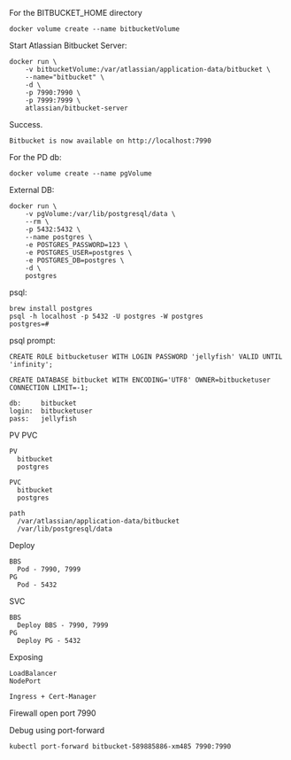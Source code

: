 For the BITBUCKET_HOME directory

    docker volume create --name bitbucketVolume

Start Atlassian Bitbucket Server:

    docker run \
        -v bitbucketVolume:/var/atlassian/application-data/bitbucket \
        --name="bitbucket" \
        -d \
        -p 7990:7990 \
        -p 7999:7999 \
        atlassian/bitbucket-server

Success.

    Bitbucket is now available on http://localhost:7990

For the PD db:

    docker volume create --name pgVolume

External DB:

    docker run \
        -v pgVolume:/var/lib/postgresql/data \
        --rm \
        -p 5432:5432 \
        --name postgres \
        -e POSTGRES_PASSWORD=123 \
        -e POSTGRES_USER=postgres \
        -e POSTGRES_DB=postgres \
        -d \
        postgres

psql:

    brew install postgres
    psql -h localhost -p 5432 -U postgres -W postgres
    postgres=#

psql prompt:

    CREATE ROLE bitbucketuser WITH LOGIN PASSWORD 'jellyfish' VALID UNTIL 'infinity';

    CREATE DATABASE bitbucket WITH ENCODING='UTF8' OWNER=bitbucketuser CONNECTION LIMIT=-1;

    db:     bitbucket
    login:  bitbucketuser
    pass:   jellyfish

PV PVC

    PV
      bitbucket
      postgres

    PVC
      bitbucket
      postgres

    path
      /var/atlassian/application-data/bitbucket
      /var/lib/postgresql/data

Deploy

    BBS
      Pod - 7990, 7999
    PG
      Pod - 5432

SVC

    BBS
      Deploy BBS - 7990, 7999
    PG
      Deploy PG - 5432

Exposing

    LoadBalancer
    NodePort

    Ingress + Cert-Manager

Firewall open port 7990

Debug using port-forward

    kubectl port-forward bitbucket-589885886-xm485 7990:7990
